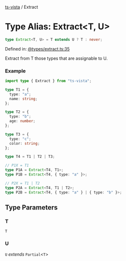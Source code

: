 [ts-vista](../README.md) / Extract

# Type Alias: Extract\<T, U\>

```ts
type Extract<T, U> = T extends U ? T : never;
```

Defined in: [@types/extract.ts:35](https://github.com/alpheusday/ts-vista/blob/c438b9dc95b0e81e858cb313b2cc7855fc9db4c9/package/src/@types/extract.ts#L35)

Extract from T those types that are assignable to U.

### Example

```ts
import type { Extract } from "ts-vista";

type T1 = {
  type: "a";
  name: string;
};

type T2 = {
  type: "b";
  age: number;
};

type T3 = {
  type: "c";
  color: string;
};

type T4 = T1 | T2 | T3;

// P1X = T1
type P1A = Extract<T4, T1>;
type P1B = Extract<T4, { type: "a" }>;

// P2X = T1 | T2
type P2A = Extract<T4, T1 | T2>;
type P2B = Extract<T4, { type: "a" } | { type: "b" }>;
```

## Type Parameters

### T

`T`

### U

`U` *extends* `Partial`\<`T`\>
